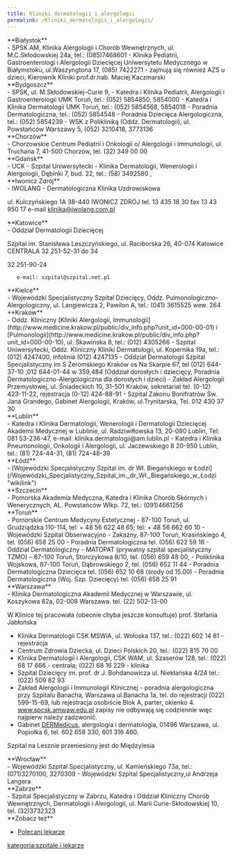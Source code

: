 ```yaml
---
title: Kliniki dermatologii i alergologii
permalink: /Kliniki_dermatologii_i_alergologii/
---
```


<div>
</div>
<div class="mw-collapsible mw-collapsed">
**Białystok**

<div class="mw-collapsible-content">
-   SPSK AM, Klinika Alergologii i Chorób Wewnętrznych, ul. M.C.Skłodowskiej 24a, tel.: (085)7468601
-   Klinika Pediatrii, Gastroenterologi i Alergologii Dziecięcej Uniwersytetu Medycznego w Białymstoku, ul.Waszyngtona 17, (085) 7422271 - zajmują się również AZS u dzieci, Kierownik Kliniki prof.dr.hab. Maciej Kaczmarski

</div>
</div>
<div class="mw-collapsible mw-collapsed">
**Bydgoszcz**

<div class="mw-collapsible-content">
-   SPSK, ul. M.Skłodowskiej-Curie 9,
    -   Katedra i Klinika Pediatrii, Alergologii i Gastroenterologii UMK Toruń, tel.: (052) 5854850, 5854000
    -   Katedra i Klinika Dermatologii UMK Toruń, tel.: (052) 5854568, 5854018
    -   Poradnia Dermatologiczna, tel.: (052) 5854548
    -   Poradnia Dziecięca Alergologiczna, tel.: (052) 5854239
-   WSK z Polikliniką (Oddz. Dermatologii), ul. Powstańców Warszawy 5, (052) 3210418, 3773136

</div>
</div>
<div class="mw-collapsible mw-collapsed">
**Chorzów**

<div class="mw-collapsible-content">
-   Chorzowskie Centrum Pediatrii i Onkologii o/ Alergologii i Immunologii, ul. Truchana 7, 41-500 Chorzów, tel. (32) 349 00 00

</div>
</div>
<div class="mw-collapsible mw-collapsed">
**Gdańsk**

<div class="mw-collapsible-content">
-   UCK - Szpital Uniwersytecki - Klinika Dermatologii, Wenerologii i Alergologii, Dębinki 7, bud. 22, tel.: (58) 3492580 <http://www.uck.gda.pl/content/view/815/382/>, <http://www.uck.gda.pl/content/view/1089/13/>

</div>
</div>
<div class="mw-collapsible mw-collapsed">
**Iwonicz Zdrój**

<div class="mw-collapsible-content">
-   IWOLANG - Dermatologiczna Klinika Uzdrowiskowa

ul. Kulczyńskiego 1A 38-440 IWONICZ ZDRÓJ tel. 13 435 18 30 fax 13 43 950 17 e-mail klinika@iwolang.com.pl

</div>
</div>
<div class="mw-collapsible mw-collapsed">
**Katowice**

<div class="mw-collapsible-content">
-   Oddział Dermatologii Dziecięcej

Szpital im. Stanisława Leszczyńskiego, ul. Raciborska 26, 40-074 Katowice CENTRALA 32 251-52-31 do 34

32 251-90-24

`   e-mail: szpital@szpital.net.pl`

</div>
</div>
<div class="mw-collapsible mw-collapsed">
**Kielce**

<div class="mw-collapsible-content">
-   Wojewódzki Specjalistyczny Szpital Dziecięcy, Oddz. Pulmonologiczno-Alergologiczny, ul. Langiewicza 2, Pawilon A, tel.: (041) 3615525 wew. 264

</div>
</div>
<div class="mw-collapsible mw-collapsed">
**Kraków**

<div class="mw-collapsible-content">
-   Oddz. Kliniczny [Kliniki Alergologii, Immunologii](http://www.medicine.krakow.pl/public/div_info.php?unit_id=000-00-01) i [Pulmonologii](http://www.medicine.krakow.pl/public/div_info.php?unit_id=000-00-10), ul. Skawińska 8, tel.: (012) 4305266
-   Szpital Uniwersytecki, Oddz. Kliniczny Kliniki Dermatologii, ul. Kopernika 19a, tel.: (012) 4247400, infolinia (012) 4247135
-   Oddział Dermatologii Szpital Specjalistyczny im S Żeromskiego Kraków os Na Skarpie 67, tel (012) 644-37-10 ,012 644-01-44 w 359,484 (Oddział dorosłych i dziecięcy, Poradnia Dermatologiczno-Alergologiczna dla dorosłych i dzieci)
-   Zakład Alergologii Przemysłowej, ul. Śniadeckich 10, 31-501 Kraków, sekretariat tel. (0-12) 423-11-22, rejestracja (0-12) 424-88-91
-   Szpital Zakonu Bonifratrów Św. Jana Grandego, Gabinet Alergologii, Kraków, ul.Trynitarska, Tel. 012 430 37 30

</div>
</div>
<div class="mw-collapsible mw-collapsed">
**Lublin**

<div class="mw-collapsible-content">
-   Katedra i Klinika Dermatologii, Wenerologii i Dermatologii Dziecięcej Akademii Medycznej w Lublinie, ul. Radziwiłłowska 13, 20-080 Lublin, Tel: 081 53-236-47, e-mail: klinika.dermatologii@am.lublin.pl
-   Katedra i Klinika Pneumonologii, Onkologii i Alergologii, ul. Jaczewskiego 8 20-950 Lublin, tel.: (81) 724-44-31, (81) 724-48-39

</div>
</div>
<div class="mw-collapsible mw-collapsed">
**Łódź**

<div class="mw-collapsible-content">
-   [Wojewódzki Specjalistyczny Szpital im. dr Wł. Biegańskiego w Łodzi](/Wojewódzki_Specjalistyczny_Szpital_im._dr_Wł._Biegańskiego_w_Łodzi "wikilink")

</div>
</div>
<div class="mw-collapsible mw-collapsed">
**Szczecin**

<div class="mw-collapsible-content">
-   Pomorska Akademia Medyczna, Katedra i Klinika Chorób Skórnych i Wenerycznych, AL. Powstańców Wlkp. 72, tel.: (091)4661256

</div>
</div>
<div class="mw-collapsible mw-collapsed">
**Toruń**

<div class="mw-collapsible-content">
-   Pomorskie Centrum Medycyny Estetycznej <http://www.pcme.pl>
    -   87-100 Toruń, ul. Grudziądzka 110-114, tel: + 48 56 622 48 65; tel: + 48 56 662 60 10
-   Wojewódzki Szpital Obserwacyjno - Zakaźny, 87-100 Toruń, Krasińskiego 4, tel. (056) 658 25 00
    -   Poradnia Dermatologiczna tel. (056) 622 59 16
    -   Oddział Dermatologiczny
-   MATOPAT (prywatny szpital specjalistyczny TZMO) – 87-100 Toruń, Storczykowa 8/10, tel. (056) 659 48 00, <http://www.szpital.tzmo.pl>
-   Poliklinika Wojskowa, 87-100 Toruń, Dąbrowskiego 2, tel. (056) 652 11 44
    -   Poradnia Dermatologiczna Dziecięca tel. (056) 652 10 68 (środy od 15.00)
-   Poradnia Dermatologiczna (Woj. Szp. Dziecięcy) tel. (056) 658 25 91

</div>
</div>
<div class="mw-collapsible mw-collapsed">
**Warszawa**

<div class="mw-collapsible-content">
-   Klinika Dermatologiczna Akademii Medycznej w Warszawie, ul. Koszykowa 82a, 02-008 Warszawa. tel. (22) 502-13-00

W Klinice tej pracowała (obecnie chyba jeszcze konsultuje) prof. Stefania Jabłońska

-   Klinika Dermatologii CSK MSWiA, ul. Wołoska 137, tel.: (022) 602 14 81 - rejestracja
-   Centrum Zdrowia Dziecka, ul. Dzieci Polskich 20, tel.: (022) 815 70 00
-   Klinika Dermatologii i Alergologii, CSK WAM, ul. Szaserów 128, tel.: (022) 68 17 666 - centrala; (022) 68 16 229 - klinika
-   Szpital Dziecięcy im. prof. dr J. Bohdanowicza ul. Niekłańska 4/24 tel.: (022) 509 82 93
-   Zakład Alergologii i Immunologii Klinicznej - poradnia alergologiczna przy Szpitalu Banacha, Warszawa ul.Banacha 1a, tel. do rejestracji (022) 599-15-69, lub rejestracja osobiście Blok A, parter, okienko 4. www.spcsk.amwaw.edu.pl zapisy nie odbywają się codziennie więc najpierw należy zadzwonić.
-   Gabinet [DERMedicus](http://www.dermedicus.pl), alergologia i dermatologia, 01496 Warszawa, ul. Popiołka 6, tel. 602 658 330, 601 316 460.

Szpital na Lesznie przeniesiony jest do Międzylesia

</div>
</div>
<div class="mw-collapsible mw-collapsed">
**Wrocław**

<div class="mw-collapsible-content">
-   Wojewódzki Szpital Specjalistyczny, ul. Kamieńskiego 73a, tel.: (071)3270100, 3270309
-   Wojewódzki Szpital Specjalistyczny,ul Andrzeja Langera

</div>
</div>
<div class="mw-collapsible mw-collapsed">
**Zabrze**

<div class="mw-collapsible-content">
-   Szpital Specjalistyczny w Zabrzu, Katedra i Oddział Kliniczny Chorób Wewnętrznych, Dermatologii i Alergologii, ul. Marii Curie-Skłodowskiej 10, tel. (32)3732323

</div>
</div>
**Zobacz też**

-   [Polecani lekarze](/atopedia/Polecani_lekarze "wikilink")

[kategoria:szpitale i lekarze](/atopedia/kategoria:szpitale_i_lekarze "wikilink")